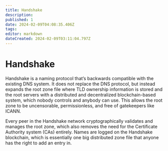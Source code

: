 ```yaml
---
title: Handshake
description: 
published: 1
date: 2024-02-09T04:08:35.406Z
tags: 
editor: markdown
dateCreated: 2024-02-09T03:11:04.797Z
---
```


# Handshake
Handshake is a naming protocol that’s backwards compatible with the existing DNS system. It does not replace the DNS protocol, but instead expands the root zone file where TLD ownership information is stored and the root servers with a distributed and decentralized blockchain-based system, which nobody controls and anybody can use. This allows the root zone to be uncensorable, permissionless, and free of gatekeepers like ICANN.

Every peer in the Handshake network cryptographically validates and manages the root zone, which also removes the need for the Certificate Authority system (CAs) entirely. Names are logged on the Handshake blockchain, which is essentially one big distributed zone file that anyone has the right to add an entry in.
